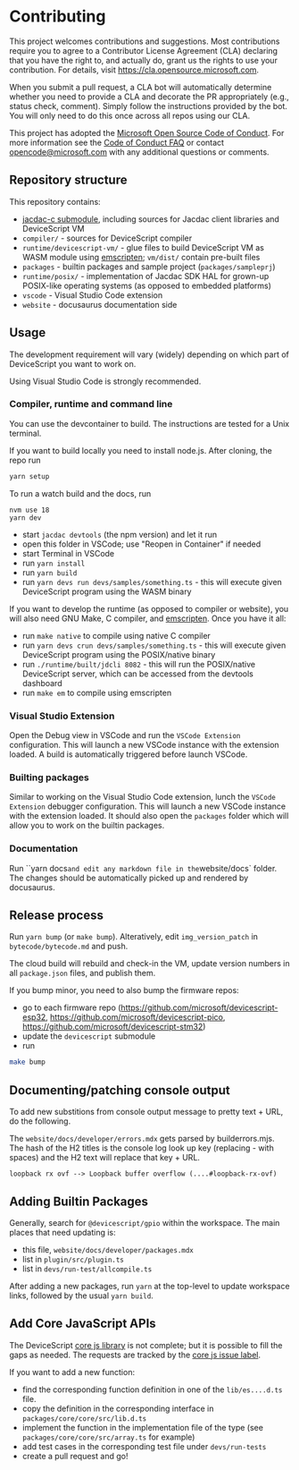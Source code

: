 # Contributing

This project welcomes contributions and suggestions. Most contributions require you to agree to a
Contributor License Agreement (CLA) declaring that you have the right to, and actually do, grant us
the rights to use your contribution. For details, visit https://cla.opensource.microsoft.com.

When you submit a pull request, a CLA bot will automatically determine whether you need to provide
a CLA and decorate the PR appropriately (e.g., status check, comment). Simply follow the instructions
provided by the bot. You will only need to do this once across all repos using our CLA.

This project has adopted the [Microsoft Open Source Code of Conduct](https://opensource.microsoft.com/codeofconduct/).
For more information see the [Code of Conduct FAQ](https://opensource.microsoft.com/codeofconduct/faq/) or
contact [opencode@microsoft.com](mailto:opencode@microsoft.com) with any additional questions or comments.

## Repository structure

This repository contains:

-   [jacdac-c submodule](https://github.com/microsoft/jacdac-c), including sources for Jacdac client libraries and DeviceScript VM
-   `compiler/` - sources for DeviceScript compiler
-   `runtime/devicescript-vm/` - glue files to build DeviceScript VM as WASM module using [emscripten](https://emscripten.org/); `vm/dist/` contain pre-built files
-   `packages` - builtin packages and sample project (`packages/sampleprj`)
-   `runtime/posix/` - implementation of Jacdac SDK HAL for grown-up POSIX-like operating systems (as opposed to embedded platforms)
-   `vscode` - Visual Studio Code extension
-   `website` - docusaurus documentation side

## Usage

The development requirement will vary (widely) depending on which part of DeviceScript you want to work on.

Using Visual Studio Code is strongly recommended.

### Compiler, runtime and command line

You can use the devcontainer to build. The instructions are tested for a Unix terminal.

If you want to build locally you need to install node.js. After cloning, the repo run

```bash
yarn setup
```

To run a watch build and the docs, run

```
nvm use 18
yarn dev
```

-   start `jacdac devtools` (the npm version) and let it run
-   open this folder in VSCode; use "Reopen in Container" if needed
-   start Terminal in VSCode
-   run `yarn install`
-   run `yarn build`
-   run `yarn devs run devs/samples/something.ts` - this will execute given DeviceScript program using the WASM binary

If you want to develop the runtime (as opposed to compiler or website), you will also need
GNU Make, C compiler, and [emscripten](https://emscripten.org/docs/getting_started/downloads.html).
Once you have it all:

-   run `make native` to compile using native C compiler
-   run `yarn devs crun devs/samples/something.ts` - this will execute given DeviceScript program using the POSIX/native binary
-   run `./runtime/built/jdcli 8082` - this will run the POSIX/native DeviceScript server, which can be accessed from the devtools dashboard
-   run `make em` to compile using emscripten

### Visual Studio Extension

Open the Debug view in VSCode and run the `VSCode Extension` configuration. This will launch a new VSCode instance with the extension loaded. A build is automatically triggered before launch VSCode.

### Builting packages

Similar to working on the Visual Studio Code extension, lunch the `VSCode Extension` debugger configuration. This will launch a new VSCode instance with the extension loaded.
It should also open the `packages` folder which will allow you to work on the builtin packages.

### Documentation

Run ``yarn docs` and edit any markdown file in the `website/docs` folder. The changes should be automatically picked up and rendered by docusaurus.

## Release process

Run `yarn bump` (or `make bump`). Alteratively, edit `img_version_patch` in `bytecode/bytecode.md` and push.

The cloud build will rebuild and check-in the VM, update version numbers in all `package.json` files, and publish them.

If you bump minor, you need to also bump the firmware repos:

-   go to each firmware repo (https://github.com/microsoft/devicescript-esp32, https://github.com/microsoft/devicescript-pico, https://github.com/microsoft/devicescript-stm32)
-   update the `devicescript` submodule
-   run

```bash
make bump
```

## Documenting/patching console output

To add new substitions from console output message to pretty text + URL, do the following.

The `website/docs/developer/errors.mdx` gets parsed by builderrors.mjs.
The hash of the H2 titles is the console log look up key (replacing - with spaces) and the H2 text will replace that key + URL.

    loopback rx ovf --> Loopback buffer overflow (....#loopback-rx-ovf)

## Adding Builtin Packages

Generally, search for `@devicescript/gpio` within the workspace.
The main places that need updating is:

-   this file, `website/docs/developer/packages.mdx`
-   list in `plugin/src/plugin.ts`
-   list in `devs/run-test/allcompile.ts`

After adding a new packages, run `yarn` at the top-level to update workspace links,
followed by the usual `yarn build`.

## Add Core JavaScript APIs

The DeviceScript [core js library](https://developer.mozilla.org/en-US/docs/Web/JavaScript/Reference/Global_Objects) is not complete; but it is possible to fill the gaps
as needed. The requests are tracked by the [core js issue label](https://github.com/microsoft/devicescript/issues?q=is%3Aissue+is%3Aopen+label%3A%22core+js%22).

If you want to add a new function:

-   find the corresponding function definition in one of the `lib/es....d.ts` file.
-   copy the definition in the corresponding interface in `packages/core/core/src/lib.d.ts`
-   implement the function in the implementation file of the type (see `packages/core/core/src/array.ts` for example)
-   add test cases in the corresponding test file under `devs/run-tests`
-   create a pull request and go!
